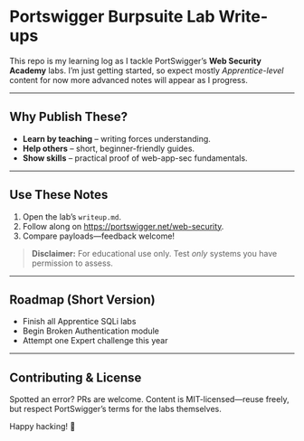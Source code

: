# Portswigger Burpsuite Lab Write-ups

This repo is my learning log as I tackle PortSwigger’s **Web Security Academy** labs. I’m just getting started, so expect mostly *Apprentice-level* content for now more advanced notes will appear as I progress.

---

## Why Publish These?

- **Learn by teaching** – writing forces understanding.  
- **Help others** – short, beginner-friendly guides.  
- **Show skills** – practical proof of web-app-sec fundamentals.

---

## Use These Notes

1. Open the lab’s `writeup.md`.  
2. Follow along on <https://portswigger.net/web-security>.  
3. Compare payloads—feedback welcome!

> **Disclaimer:** For educational use only. Test *only* systems you have permission to assess.

---

## Roadmap (Short Version)

- Finish all Apprentice SQLi labs  
- Begin Broken Authentication module  
- Attempt one Expert challenge this year

---

## Contributing & License

Spotted an error? PRs are welcome. Content is MIT-licensed—reuse freely, but respect PortSwigger’s terms for the labs themselves.

Happy hacking! 🐙
